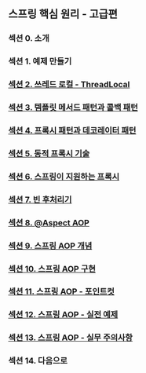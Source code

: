 ## 스프링 핵심 원리 - 고급편

### 섹션 0. 소개

### 섹션 1. 예제 만들기

### <a href="섹션 2. 쓰레드 로컬 - ThreadLocal.md">섹션 2. 쓰레드 로컬 - ThreadLocal</a>

### <a href="섹션 3. 템플릿 메서드 패턴과 콜백 패턴.md">섹션 3. 템플릿 메서드 패턴과 콜백 패턴</a>

### <a href="섹션 4. 프록시 패턴과 데코레이터 패턴.md">섹션 4. 프록시 패턴과 데코레이터 패턴</a>

### <a href="섹션 5. 동적 프록시 기술.md">섹션 5. 동적 프록시 기술</a>

### <a href="섹션 6. 스프링이 지원하는 프록시.md">섹션 6. 스프링이 지원하는 프록시</a>

### <a href="섹션 7. 빈 후처리기.md">섹션 7. 빈 후처리기</a>

### <a href="섹션 8. @Aspect AOP.md">섹션 8. @Aspect AOP</a>

### <a href="섹션 9. 스프링 AOP 개념.md">섹션 9. 스프링 AOP 개념</a>

### <a href="섹션 10. 스프링 AOP 구현.md">섹션 10. 스프링 AOP 구현</a>

### <a href="섹션 11. 스프링 AOP - 포인트컷.md">섹션 11. 스프링 AOP - 포인트컷</a>

### <a href="섹션 12. 스프링 AOP - 실전 예제.md">섹션 12. 스프링 AOP - 실전 예제</a>

### <a href="섹션 13. 스프링 AOP - 실무 주의사항.md">섹션 13. 스프링 AOP - 실무 주의사항</a>

### 섹션 14. 다음으로
